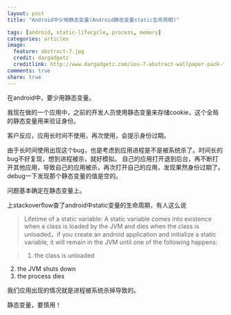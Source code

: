 ```yaml
---
layout: post
title: "Android中少用静态变量(Android静态变量static生命周期)"

tags: [android, static-lifecycle, process, memory]
categories: articles
image:
  feature: abstract-7.jpg
  credit: dargadgetz
  creditlink: http://www.dargadgetz.com/ios-7-abstract-wallpaper-pack-for-iphone-5-and-ipod-touch-retina/
comments: true
share: true
---
```

在android中，要少用静态变量。

我现在做的一个应用中，之前的开发人员使用静态变量来存储cookie，这个全局的静态变量用来验证身份。

客户反应，应用长时间不使用，再次使用，会提示身份过期。

由于长时间使用出现这个bug，也是考虑到应用进程是不是被系统杀了。时间长的bug不好复现，想到进程被杀，就好模拟。
自己的应用打开退到后台，再不断打开其他应用，导致自己的应用被杀，再次打开自己的应用，发现果然身份过期了。
debug一下发现那个静态变量的值是空的。

问题基本确定在静态变量上。

上stackoverflow查了android中static变量的生命周期，有人这么说

> Lifetime of a static variable: A static variable comes into existence when a class is loaded by the JVM and dies when the class is unloaded，if you create an android application and initialize a static variable, it will remain in the JVM until one of the following happens:

> 1. the class is unloaded
2. the JVM shuts down
3. the process dies

我们应用出现的情况就是进程被系统杀掉导致的。


静态变量，要慎用！